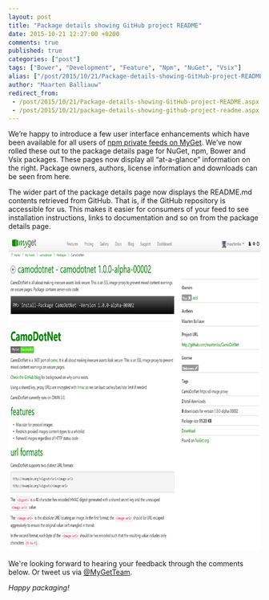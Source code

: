 ```yaml
---
layout: post
title: "Package details showing GitHub project README"
date: 2015-10-21 12:27:00 +0200
comments: true
published: true
categories: ["post"]
tags: ["Bower", "Development", "Feature", "Npm", "NuGet", "Vsix"]
alias: ["/post/2015/10/21/Package-details-showing-GitHub-project-README.aspx", "/post/2015/10/21/package-details-showing-github-project-readme.aspx"]
author: "Maarten Balliauw"
redirect_from:
 - /post/2015/10/21/Package-details-showing-GitHub-project-README.aspx.html
 - /post/2015/10/21/package-details-showing-github-project-readme.aspx.html
---
```


<p>We’re happy to introduce a few user interface enhancements which have been available for all users of <a href="http://docs.myget.org/docs/walkthrough/getting-started-with-npm">npm private feeds on MyGet</a>. We’ve now rolled these out to the package details page for NuGet, npm, Bower and Vsix packages. These pages now display all “at-a-glance” information on the right. Package owners, authors, license information and downloads can be seen from here.</p> <p>The wider part of the package details page now displays the README.md contents retrieved from GitHub. That is, if the GitHub repository is accessible for us. This makes it easier for consumers of your feed to see installation instructions, links to documentation and so on from the package details page.</p> <p><a href="/images/image_129.png"><img width="800" height="624" title="MyGet showing GitHub readme contents on package details page" style="border-left-width: 0px; border-right-width: 0px; background-image: none; border-bottom-width: 0px; padding-top: 0px; padding-left: 0px; display: inline; padding-right: 0px; border-top-width: 0px" alt="MyGet showing GitHub readme contents on package details page" src="/images/image_thumb_127.png" border="0"></a></p> <p>We're looking forward to hearing your feedback through the comments below. Or tweet us via <a href="http://twitter.com/MyGetTeam">@MyGetTeam</a>. <p><em>Happy packaging!</em></p>



